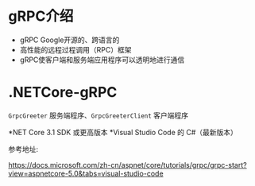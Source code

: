 # gRPC介绍
* gRPC Google开源的、跨语言的
* 高性能的远程过程调用（RPC）框架
* gRPC使客户端和服务端应用程序可以透明地进行通信

# .NETCore-gRPC

``GrpcGreeter`` 服务端程序、``GrpcGreeterClient`` 客户端程序

*NET Core 3.1 SDK 或更高版本
*Visual Studio Code 的 C#（最新版本）

参考地址:

 https://docs.microsoft.com/zh-cn/aspnet/core/tutorials/grpc/grpc-start?view=aspnetcore-5.0&tabs=visual-studio-code